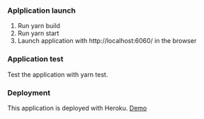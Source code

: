 


### Aplplication launch
 1. Run yarn build 
 2. Run yarn start
 3. Launch application with http://localhost:6060/ in the browser
 
 ### Application test
 Test the application with yarn test.


### Deployment

This application is deployed with Heroku.
[Demo](https://dharm-ps-task.herokuapp.com/)


